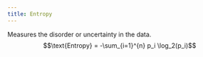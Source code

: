 ```yaml
---
title: Entropy
---
```


Measures the disorder or uncertainty in the data.
$$\text{Entropy} = -\sum_{i=1}^{n} p_i \log_2(p_i)$$